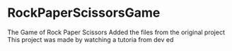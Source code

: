 # RockPaperScissorsGame
The Game of Rock Paper Scissors
Added the files from the original project
This project was made by watching a tutoria from dev ed
